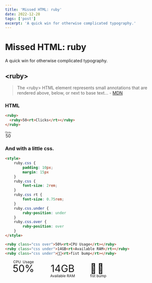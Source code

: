 ```yaml
---
title: 'Missed HTML: ruby'
date: 2022-12-28
tags: ['post']
excerpt: 'A quick win for otherwise complicated typography.'
---
```


<hgroup>
	<h1>Missed HTML: ruby</h1>
	<p>A quick win for otherwise complicated typography.</p>
</hgroup>

## &lt;ruby&gt;

> The &lt;ruby&gt; HTML element represents small annotations that are rendered above, below, or next to base text... - [MDN](https://developer.mozilla.org/en-US/docs/Web/HTML/Element/ruby)

### HTML

```html
<ruby>
  <ruby>50<rt>Clicks</rt></ruby>
</ruby>
```

<div class="ui segment">
<ruby>50<rt>Clicks</rt></ruby>
</div>

### And with a little css.

```html
<style>
	ruby.css {
		padding: 10px;
		margin: 15px
	}
	ruby.css {
		font-size: 2rem;
	}
	ruby.css rt {
		font-size: 0.75rem;
	}
	ruby.css.under {
		ruby-position: under
	}
	ruby.css.over {
		ruby-position: over
	}
</style>

<ruby class="css over">50%<rt>CPU Usage</rt></ruby>
<ruby class="css under">14GB<rt>Available RAM</rt></ruby>
<ruby class="css under">🤜🏼<rt>fist bump</rt></ruby>
```

<style>
	ruby.css {
		padding: 10px;
		margin: 15px;
	}
	ruby.css {
		font-size: 2rem;
	}
	ruby.css rt {
		font-size: 0.75rem;
	}
	ruby.css.under {
		ruby-position: under
	}
	ruby.css.over {
		ruby-position: over
	}
</style>

<ruby class="css over">50%<rt>CPU Usage</rt></ruby>
<ruby class="css under">14GB<rt>Available RAM</rt></ruby>
<ruby class="css under">🤜🏼<rt>fist bump</rt></ruby>

